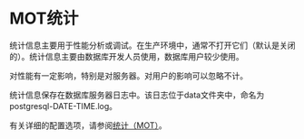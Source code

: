 # MOT统计

统计信息主要用于性能分析或调试。在生产环境中，通常不打开它们（默认是关闭的）。统计信息主要由数据库开发人员使用，数据库用户较少使用。

对性能有一定影响，特别是对服务器。对用户的影响可以忽略不计。

统计信息保存在数据库服务器日志中。该日志位于data文件夹中，命名为postgresql-DATE-TIME.log。

有关详细的配置选项，请参阅[统计（MOT）](MOT配置.md#section659861612477)。

